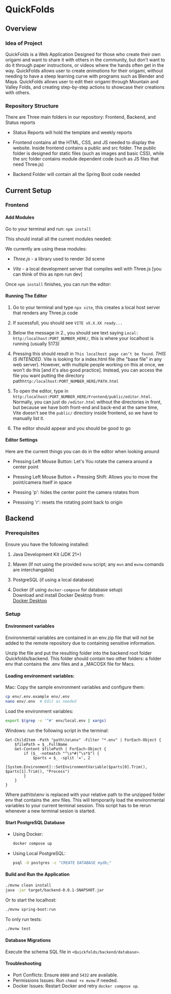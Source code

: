 # QuickFolds

## Overview

### Idea of Project

QuickFolds is a Web Application Designed for those who create their own origami and
want to share it with others in the community, but don't want to do it through paper
instructions, or videos where the hands often get in the way. QuickFolds allows
user to create _animations_ for their origami, without needing to have a steep learning curve
with programs such as Blender and Maya. QuickFolds allows user to edit
their origami through Mountain and Valley Folds, and creating step-by-step actions
to showcase their creations with others.

### Repository Structure

There are Three main folders in our repository: Frontend, Backend, and Status reports

+ Status Reports will hold the template and weekly reports

+ Frontend contains all the HTML, CSS, and JS needed to display the website. Inside frontend
contains a public and src folder. The public folder is designed for static files (such as images and
basic CSS), while the src folder contains module dependent code (such as JS files that need Three.js)

+ Backend Folder will contain all the Spring Boot code needed


## Current Setup

### Frontend

#### Add Modules

Go to your terminal and run:
`npm install`

This should install all the current modules needed:

We currently are using these modules:

+ _Three.js_ - a library used to render 3d scene

+ _Vite_ - a local development server that compiles well with Three.js [you can think of this as npm run dev]

Once `npm install` finishes, you can run the editor:

#### Running The Editor

1. Go to your terminal and type  `npx vite`, this creates a local host server that renders any Three.js code

2. If sucessfull, you should see `VITE vX.X.XX ready...`

3. Below the message in 2., you should see text saying `Local: http:/localhost:PORT_NUMBER_HERE/`, this is where your localhost is running (usually 5173)

4. Pressing this should result in `This localhost page can’t be found`. _THIS IS INTENDED_. Vite is looking for a index.html file (the "base file" in any web server). However, with multiple people working on this at once, we won't do this [and it's also good practice]. Instead, you can access the file you want putting the directory path`http:/localhost:PORT_NUMBER_HERE/PATH.html`

5. To open the editor, type in `http:/localhost:PORT_NUMBER_HERE/Frontend/public/editor.html`. Normally, you can just do `/editor.html` without the directories in front, but because we have both front-end and back-end at the same time, Vite doesn't see the `public/` directory inside frontend, so we have to manually list it.

6. The editor should appear and you should be good to go


#### Editor Settings

Here are the current things you can do in the editor when looking around

+ Pressing Left Mouse Button: Let's You rotate the camera around a center point

+ Pressing Left Mouse Button + Pressing Shift: Allows you to move the point/camera itself in space

+ Pressing 'p': hides the center point the camera rotates from

+ Presssing 'r': resets the rotating point back to origin

## Backend

### Prerequisites
Ensure you have the following installed:

1. Java Development Kit (JDK 21+)

2. Maven (If not using the provided `mvnw` script; any `mvn` and `mvnw` comands are interchangable) 

3. PostgreSQL (if using a local database)

4. Docker (if using `docker-compose` for database setup)  
   Download and install Docker Desktop from:  
   [Docker Desktop](https://www.docker.com/products/docker-desktop/)

### Setup

#### Environment variables

Environmental variables are contained in an env.zip file that will not be added to the remote repository due to containing sensitive information.

Unzip the file and put the resulting folder into the backend root folder Quickfolds/backend. This folder should contain two other folders: a folder env that contains the .env files and a _MACOSX file for Macs.

#### Loading environment variables:

Mac: 
Copy the sample environment variables and configure them:
   ```sh
   cp env/.env.example env/.env
   nano env/.env  # Edit as needed
   ```
Load the environment variables:
   ```sh
   export $(grep -v '^#' env/local.env | xargs)
  ```

Windows: run the following script in the terminal:
```
Get-ChildItem -Path "path\to\env" -Filter "*.env" | ForEach-Object { 
    $filePath = $_.FullName  
    Get-Content $filePath | ForEach-Object { 
        if ($_ -notmatch "^\s*#|^\s*$") {
            $parts = $_ -split '=', 2
            [System.Environment]::SetEnvironmentVariable($parts[0].Trim(), $parts[1].Trim(), "Process")
        }
    }
}
```
Where path\to\env is replaced with your relative path to the unzipped folder env that contains the .env files. This will temporarily load the environmental variables to your current terminal session. This script has to be rerun whenever a new terminal sesion is started.

#### Start PostgreSQL Database
- Using Docker:
  ```sh
  docker compose up
  ```
- Using Local PostgreSQL:
  ```sh
  psql -U postgres -c "CREATE DATABASE mydb;"
  ```

#### Build and Run the Application
   ```sh
   ./mvnw clean install
   java -jar target/backend-0.0.1-SNAPSHOT.jar
   ```
   Or to start the localhost:
   ```sh
   ./mvnw spring-boot:run
   ```
   To only run tests:
   ```sh
   ./mvnw test
   ```

#### Database Migrations
Execute the schema SQL file in `<Quickfolds/backend/database>`.

#### Troubleshooting
- Port Conflicts: Ensure `8080` and `5432` are available.
- Permissions Issues: Run `chmod +x mvnw` if needed.
- Docker Issues: Restart Docker and retry `docker compose up`.
